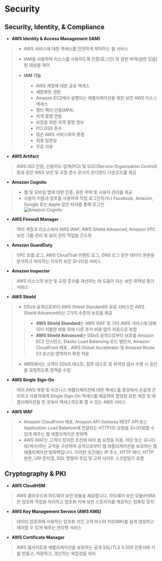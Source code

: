 Security
============

Security, Identity, & Compliance
--------
+ **AWS Identity & Access Management (IAM)**
> + AWS 서비스에 대한 액세스를 안전하게 제어하는 웹 서비스
> + IAM을 사용하여 리소스를 사용하도록 인증(로그인) 및 권한 부여(권한 있음)된 대상을 제어         
>
> + **IAM 기능**
>> + AWS 계정에 대한 공유 액세스
>> + 세분화된 권한
>> + Amazon EC2에서 실행되는 애플리케이션을 위한 보안 AWS 리소스 액세스
>> + 멀티 팩터 인증(MFA)
>> + 자격 증명 연동
>> + 보장을 위한 자격 증명 정보
>> + PCI DSS 준수
>> + 많은 AWS 서비스와의 통합
>> + 최종 일관성
>> + 무료 사용

+ **AWS Artifact**
> AWS ISO 인증, 신용카드 업계(PCI) 및 SOC(Service Organization Control) 등과 같은 AWS 보안 및 규정 준수 문서의 온디맨드 다운로드를 제공

+ **Amazon Cognito**
> + 웹 및 모바일 앱에 대한 인증, 권한 부여 및 사용자 관리를 제공
> + 사용자 이름과 암호를 사용하여 직접 로그인하거나 Facebook, Amazon, Google 또는 Apple 같은 타사를 통해 로그인          
> ![Amazon Cognito](https://docs.aws.amazon.com/ko_kr/cognito/latest/developerguide/images/scenario-cup-cib2.png)             
>

+ **AWS Firewall Manager**
> 여러 계정과 리소스에서 AWS WAF, AWS Shield Advanced, Amazon VPC 보안 그룹 관리 및 유지 관리 작업을 간소화

+ **Amazon GuardDuty**
> VPC 흐름 로그, AWS CloudTrail 이벤트 로그, DNS 로그 같은 데이터 원본을 분석하고 처리하는 지속적 보안 모니터링 서비스

+ **Amazon Inspector**
>  AWS 리소스의 보안 및 규정 준수를 개선하는 데 도움이 되는 보안 취약성 평가 서비스

+ **AWS Shield**
> + DDoS 공격으로부터 AWS Shield Standard와 유료 서비스인 AWS Shield Advanced라는 2가지 수준의 보호를 제공
>> +  **AWS Shield Standard**는 AWS WAF 및 기타 AWS 서비스에 대해 이미 지불한 비용 외에 다른 추가 비용 없이 자동으로 포함
>> + **AWS Shield Advanced**는 DDoS 공격으로부터 보호를 Amazon EC2 인스턴스, Elastic Load Balancing 로드 밸런서, Amazon CloudFront 배포 , AWS Global Accelerator 및 Amazon Route 53 호스팅 영역까지 확장 적용
> + AWS에서는 고객이 DDoS 테스트, 침투 테스트 및 취약성 검사 수행 시 승인을 요청하도록 정책을 수립


+ **AWS Single Sign-On**
>  여러 AWS 계정 및 비즈니스 애플리케이션에 대한 액세스를 중앙에서 손쉽게 관리하고 사용자에게 Single Sign-On 액세스를 제공하여 할당된 모든 계정 및 애플리케이션을 한 곳에서 액세스하도록 할 수 있는 AWS 서비스

+ **AWS WAF**
> + Amazon CloudFront 배포, Amazon API Gateway REST API 또는 Application Load Balancer에 전달되는 HTTP(S) 요청을 모니터링할 수 있게 해주는 웹 애플리케이션 방화벽
> + AWS WAF는 고객이 정의한 조건에 따라 웹 요청을 허용, 차단 또는 모니터링(계수)하는 규칙을 구성하여 공격으로부터 웹 애플리케이션을 보호하는 웹 애플리케이션 방화벽입니다. 이러한 조건에는 IP 주소, HTTP 헤더, HTTP 본문, URI 문자열, SQL 명령어 주입 및 교차 사이트 스크립팅이 포함

Cryptography & PKI
--------
+ **AWS CloudHSM**
> AWS 클라우드에 하드웨어 보안 모듈을 제공합니다. 하드웨어 보안 모듈(HSM)은 암호화 작업을 처리하고 암호화 키에 보안 스토리지를 제공하는 컴퓨팅 장치

+ **AWS Key Management Service (AWS KMS)**
> 데이터 암호화에 사용하는 암호화 키인 고객 마스터 키(CMK)를 쉽게 생성하고 제어할 수 있게 해주는 관리형 서비스

+ **AWS Certificate Manager**
> AWS 웹사이트와 애플리케이션을 보호하는 공개 SSL/TLS X.509 인증서와 키를 만들고, 저장하고, 갱신하는 복잡성을 처리
